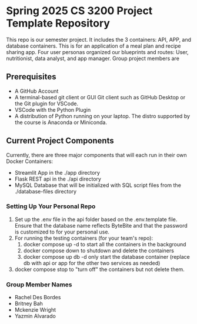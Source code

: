 # Spring 2025 CS 3200 Project Template Repository

This repo is our semester project. It includes the 3 containers: API, APP, and database containers. This is for an application of a meal plan and recipe sharing app. Four user personas organized our blueprints and routes: User, nutritionist, data analyst, and app manager. Group project members are 

## Prerequisites

- A GitHub Account
- A terminal-based git client or GUI Git client such as GitHub Desktop or the Git plugin for VSCode.
- VSCode with the Python Plugin
- A distribution of Python running on your laptop. The distro supported by the course is Anaconda or Miniconda.


## Current Project Components

Currently, there are three major components that will each run in their own Docker Containers:

- Streamlit App in the ./app directory
- Flask REST api in the ./api directory
- MySQL Database that will be initialized with SQL script files from the ./database-files directory

### Setting Up Your Personal Repo

1. Set up the .env file in the api folder based on the .env.template file.  Ensure that the database name reflects ByteBite and that the password is customized to for your personal use. 
2. For running the testing containers (for your team's repo):
   1. docker compose up -d to start all the containers in the background
   2. docker compose down to shutdown and delete the containers
   3. docker compose up db -d only start the database container (replace db with api or app for the other two services as needed)
3. docker compose stop to "turn off" the containers but not delete them.

### Group Member Names 
- Rachel Des Bordes 
- Britney Bah
- Mckenzie Wright
- Yazmin Alvarado